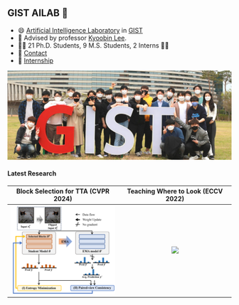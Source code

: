 ## GIST AILAB 👋

- 😄 [Artificial Intelligence Laboratory](https://ailab.gist.ac.kr/) in [GIST](https://www.gist.ac.kr/kr/main.html)
- 🤵 Advised by professor [Kyoobin Lee](https://sites.google.com/view/gistailab/members/professor?authuser=0).
- 👨‍🎓 21 Ph.D. Students, 9 M.S. Students, 2 Interns 👩‍🎓
- 🤝 [Contact](mailto:joosoon1111@gist.ac.kr?subject=[GitHub]%20Source%20Han%20Sans) 
- 👐 [Internship](https://sites.google.com/view/gistailab/internship?authuser=0)


<img src="https://github.com/gist-ailab/.github/blob/main/figures/main.jpg" width="800">

#### Latest Research
Block Selection for TTA (CVPR 2024)           |  Teaching Where to Look (ECCV 2022)
:-------------------------:|:-------------------------:
[<img src="https://github.com/gist-ailab/domain-specific-block-selection-and-paired-view-pseudo-labeling-for-online-TTA/blob/master/figure/method.png" height="200">]([https://github.com/gist-ailab/block-selection-for-OOD-detection](https://github.com/gist-ailab/domain-specific-block-selection-and-paired-view-pseudo-labeling-for-online-TTA)) | [<img src="https://github.com/gist-ailab/teaching-where-to-look/blob/main/figure/demo.gif" height="200">](https://github.com/gist-ailab/teaching-where-to-look)


